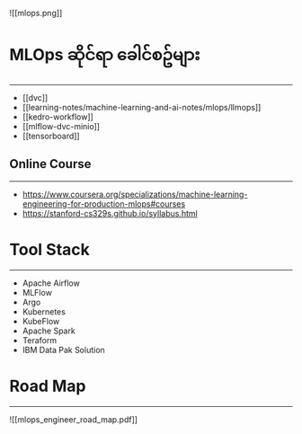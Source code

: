 

![[mlops.png]]

# MLOps ဆိုင်ရာ ခေါင်စဥ်များ
---
* [[dvc]]
* [[learning-notes/machine-learning-and-ai-notes/mlops/llmops]]
* [[kedro-workflow]]
* [[mlflow-dvc-minio]]
* [[tensorboard]]
## Online Course 
---
- https://www.coursera.org/specializations/machine-learning-engineering-for-production-mlops#courses 
- https://stanford-cs329s.github.io/syllabus.html

# Tool Stack
---
- Apache Airflow
- MLFlow
- Argo
- Kubernetes
- KubeFlow
- Apache Spark
- Teraform
- IBM Data Pak Solution

# Road Map
---
![[mlops_engineer_road_map.pdf]]

